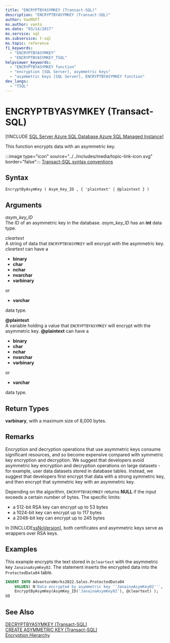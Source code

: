 ```yaml
---
title: "ENCRYPTBYASYMKEY (Transact-SQL)"
description: "ENCRYPTBYASYMKEY (Transact-SQL)"
author: VanMSFT
ms.author: vanto
ms.date: "03/14/2017"
ms.service: sql
ms.subservice: t-sql
ms.topic: reference
f1_keywords:
  - "ENCRYPTBYASYMKEY"
  - "ENCRYPTBYASYMKEY_TSQL"
helpviewer_keywords:
  - "ENCRYPTBYASYMKEY function"
  - "encryption [SQL Server], asymmetric keys"
  - "asymmetric keys [SQL Server], ENCRYPTBYASYMKEY function"
dev_langs:
  - "TSQL"
---
```

# ENCRYPTBYASYMKEY (Transact-SQL)
[!INCLUDE [SQL Server Azure SQL Database Azure SQL Managed Instance](../../includes/applies-to-version/sql-asdb-asdbmi.md)]

This function encrypts data with an asymmetric key.  
  
 :::image type="icon" source="../../includes/media/topic-link-icon.svg" border="false"::: [Transact-SQL syntax conventions](../../t-sql/language-elements/transact-sql-syntax-conventions-transact-sql.md)  
  
## Syntax  
  
```syntaxsql
EncryptByAsymKey ( Asym_Key_ID , { 'plaintext' | @plaintext } )  
```  
  
## Arguments
*asym_key_ID*  
The ID of an asymmetric key in the database. *asym_key_ID* has an **int** data type.  
  
*cleartext*  
A string of data that `ENCRYPTBYASYMKEY` will encrypt with the asymmetric key. *cleartext* can have a
 
+ **binary**
+ **char**
+ **nchar**
+ **nvarchar**
+ **varbinary**
  
or
  
+ **varchar**
 
data type.  
  
**\@plaintext**  
A variable holding a value that `ENCRYPTBYASYMKEY` will encrypt with the asymmetric key. **\@plaintext** can have a
  
+ **binary**
+ **char**
+ **nchar**
+ **nvarchar**
+ **varbinary**
  
or
  
+ **varchar**
 
data type.  
  
## Return Types  
**varbinary**, with a maximum size of 8,000 bytes.  
  
## Remarks  
Encryption and decryption operations that use asymmetric keys consume significant resources, and so become expensive compared with symmetric key encryption and decryption. We suggest that developers avoid asymmetric key encryption and decryption operations on large datasets - for example, user data datasets stored in database tables. Instead, we suggest that developers first encrypt that data with a strong symmetric key, and then encrypt that symmetric key with an asymmetric key.  
  
Depending on the algorithm, `ENCRYPTBYASYMKEY` returns **NULL** if the input exceeds a certain number of bytes. The specific limits:

+ a 512-bit RSA key can encrypt up to 53 bytes
+ a 1024-bit key can encrypt up to 117 bytes
+ a 2048-bit key can encrypt up to 245 bytes

In [!INCLUDE[ssNoVersion](../../includes/ssnoversion-md.md)], both certificates and asymmetric keys serve as wrappers over RSA keys.  
  
## Examples  
This example encrypts the text stored in `@cleartext` with the asymmetric key `JanainaAsymKey02`. The statement inserts the encrypted data into the `ProtectedData04` table.  
  
```sql  
INSERT INTO AdventureWorks2022.Sales.ProtectedData04   
    VALUES( N'Data encrypted by asymmetric key ''JanainaAsymKey02''',  
    EncryptByAsymKey(AsymKey_ID('JanainaAsymKey02'), @cleartext) );  
GO  
```  
  
## See Also  
 [DECRYPTBYASYMKEY &#40;Transact-SQL&#41;](../../t-sql/functions/decryptbyasymkey-transact-sql.md)   
 [CREATE ASYMMETRIC KEY &#40;Transact-SQL&#41;](../../t-sql/statements/create-asymmetric-key-transact-sql.md)   
 [Encryption Hierarchy](../../relational-databases/security/encryption/encryption-hierarchy.md)  
  
